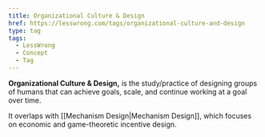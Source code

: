 ```yaml
---
title: Organizational Culture & Design
href: https://lesswrong.com/tags/organizational-culture-and-design
type: tag
tags:
  - LessWrong
  - Concept
  - Tag
---
```


**Organizational Culture & Design,** is the study/practice of designing groups of humans that can achieve goals, scale, and continue working at a goal over time.

It overlaps with [[Mechanism Design|Mechanism Design]], which focuses on economic and game-theoretic incentive design.